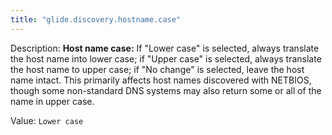 ```yaml
---
title: "glide.discovery.hostname.case"
---
```


Description: <b>Host name case:</b> If "Lower case" is selected, always translate the host name into lower case; if "Upper case" is selected, always translate the host name to upper case; if "No change" is selected, leave the host name intact. This primarily affects host names discovered with NETBIOS, though some non-standard DNS systems may also return some or all of the name in upper case.

Value: `Lower case`